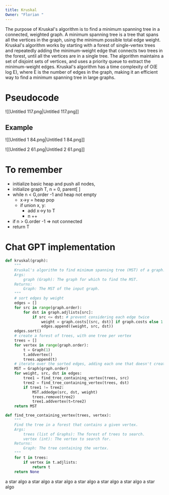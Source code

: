 ```yaml
---
title: Kruskal
Owner: "Florian "
---
```

The purpose of Kruskal's algorithm is to find a minimum spanning tree in a connected, weighted graph. A minimum spanning tree is a tree that spans all the vertices in the graph, using the minimum possible total edge weight. Kruskal's algorithm works by starting with a forest of single-vertex trees and repeatedly adding the minimum-weight edge that connects two trees in the forest, until all the vertices are in a single tree. The algorithm maintains a set of disjoint sets of vertices, and uses a priority queue to extract the minimum-weight edges. Kruskal's algorithm has a time complexity of O(E log E), where E is the number of edges in the graph, making it an efficient way to find a minimum spanning tree in large graphs.
# Pseudocode
![[Untitled 117.png|Untitled 117.png]]

## Example
![[Untitled 1 84.png|Untitled 1 84.png]]

![[Untitled 2 61.png|Untitled 2 61.png]]

  
# To remember
- initialize basic heap and push all nodes,
- initialize graph T, n = 0, parent[ ]
- while n < G,order -1 and heap not empty
    - x→y = heap pop
    - if union x, y:
        - add x→y to T
        - n ++
- if n > G.order -1 ⇒ not connected
- return T
# Chat GPT implementation
```Python
def kruskal(graph):
    """
    Kruskal's algorithm to find minimum spanning tree (MST) of a graph.
    Args:
        graph (Graph): The graph for which to find the MST.
    Returns:
        Graph: The MST of the input graph.
    """
    # sort edges by weight
    edges = []
    for src in range(graph.order):
        for dst in graph.adjlists[src]:
            if src <= dst: # prevent considering each edge twice
                weight = graph.costs[(src, dst)] if graph.costs else 1
                edges.append((weight, src, dst))
    edges.sort()
    # create a forest of trees, with one tree per vertex
    trees = []
    for vertex in range(graph.order):
        t = Graph(1)
        t.addvertex()
        trees.append(t)
    # iterate over the sorted edges, adding each one that doesn't create a cycle
    MST = Graph(graph.order)
    for weight, src, dst in edges:
        tree1 = find_tree_containing_vertex(trees, src)
        tree2 = find_tree_containing_vertex(trees, dst)
        if tree1 != tree2:
            MST.addedge(src, dst, weight)
            trees.remove(tree2)
            tree1.addvertex(t=tree2)
    return MST

def find_tree_containing_vertex(trees, vertex):
    """
    Find the tree in a forest that contains a given vertex.
    Args:
        trees (list of Graphs): The forest of trees to search.
        vertex (int): The vertex to search for.
    Returns:
        Graph: The tree containing the vertex.
    """
    for t in trees:
        if vertex in t.adjlists:
            return t
    return None
```
a star algo
a star algo
a star algo
a star algo
a star algo
a star algo
a star algo